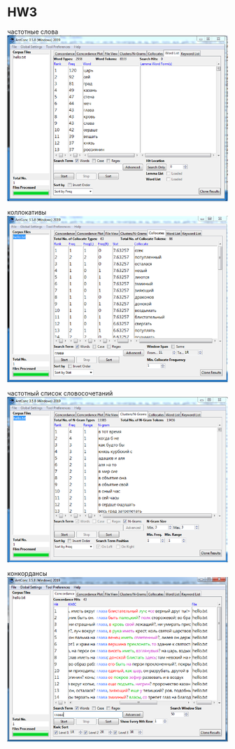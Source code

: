 # HW3

частотные слова
![](3.PNG)

коллокативы
![](collocates.PNG)

частотный список словосочетаний
![](grams.PNG)

конкордансы
![](concordance.PNG)
